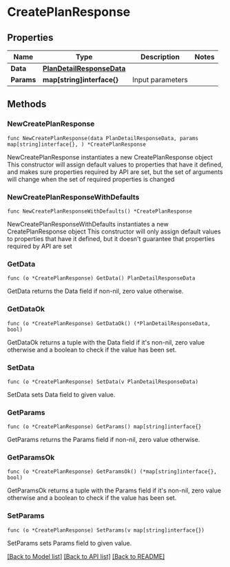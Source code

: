 # CreatePlanResponse

## Properties

Name | Type | Description | Notes
------------ | ------------- | ------------- | -------------
**Data** | [**PlanDetailResponseData**](PlanDetailResponseData.md) |  | 
**Params** | **map[string]interface{}** | Input parameters | 

## Methods

### NewCreatePlanResponse

`func NewCreatePlanResponse(data PlanDetailResponseData, params map[string]interface{}, ) *CreatePlanResponse`

NewCreatePlanResponse instantiates a new CreatePlanResponse object
This constructor will assign default values to properties that have it defined,
and makes sure properties required by API are set, but the set of arguments
will change when the set of required properties is changed

### NewCreatePlanResponseWithDefaults

`func NewCreatePlanResponseWithDefaults() *CreatePlanResponse`

NewCreatePlanResponseWithDefaults instantiates a new CreatePlanResponse object
This constructor will only assign default values to properties that have it defined,
but it doesn't guarantee that properties required by API are set

### GetData

`func (o *CreatePlanResponse) GetData() PlanDetailResponseData`

GetData returns the Data field if non-nil, zero value otherwise.

### GetDataOk

`func (o *CreatePlanResponse) GetDataOk() (*PlanDetailResponseData, bool)`

GetDataOk returns a tuple with the Data field if it's non-nil, zero value otherwise
and a boolean to check if the value has been set.

### SetData

`func (o *CreatePlanResponse) SetData(v PlanDetailResponseData)`

SetData sets Data field to given value.


### GetParams

`func (o *CreatePlanResponse) GetParams() map[string]interface{}`

GetParams returns the Params field if non-nil, zero value otherwise.

### GetParamsOk

`func (o *CreatePlanResponse) GetParamsOk() (*map[string]interface{}, bool)`

GetParamsOk returns a tuple with the Params field if it's non-nil, zero value otherwise
and a boolean to check if the value has been set.

### SetParams

`func (o *CreatePlanResponse) SetParams(v map[string]interface{})`

SetParams sets Params field to given value.



[[Back to Model list]](../README.md#documentation-for-models) [[Back to API list]](../README.md#documentation-for-api-endpoints) [[Back to README]](../README.md)


